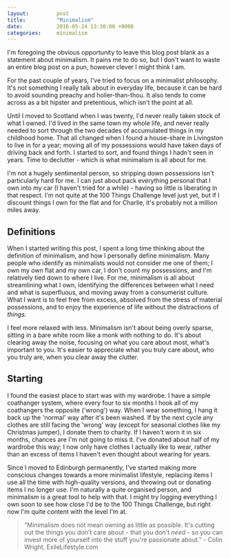 ```yaml
---
layout:         post
title:          "Minimalism"
date:           2016-05-24 13:30:00 +0000
categories:     minimalism
---
```


I'm foregoing the obvious opportunity to leave this blog post blank as a statement about minimalism. It pains me to do so, but I don't want to waste an entire blog post on a pun, however clever I might think I am.

<!-- Read More -->

For the past couple of years, I've tried to focus on a minimalist philosophy. It's not something I really talk about in everyday life, because it can be hard to avoid sounding preachy and holier-than-thou. It also tends to come across as a bit hipster and pretentious, which isn't the point at all.

Until I moved to Scotland when I was twenty, I'd never really taken stock of what I owned. I'd lived in the same town my whole life, and never really needed to sort through the two decades of accumulated things in my childhood home. That all changed when I found a house-share in Livingston to live in for a year; moving all of my possessions would have taken days of driving back and forth. I started to sort, and found things I hadn't seen in years. Time to declutter - which is what minimalism is all about for me.

I'm not a hugely sentimental person, so stripping down possessions isn't particularly hard for me. I can just about pack everything personal that I own into my car (I haven't tried for a while) - having so little is liberating in that respect. I'm not quite at the 100 Things Challenge level just yet, but if I discount things I own for the flat and for Charlie, it's probably not a million miles away.

## Definitions

When I started writing this post, I spent a long time thinking about the definition of minimalism, and how I personally define minimalism. Many people who identify as minimalists would not consider me one of them; I own my own flat and my own car, I don't count my possessions, and I'm relatively tied down to where I live. For me, minimalism is all about streamlining what I own, identifying the differences between what I need and what is superfluous, and moving away from a consumerist culture. What I want is to feel free from excess, absolved from the stress of material possessions, and to enjoy the experience of life without the distractions of *things*. 

I feel more relaxed with less. Minimalism isn't about being overly sparse, sitting in a bare white room like a monk with nothing to do. It's about clearing away the noise, focusing on what you care about most, what's important to you. It's easier to appreciate what you truly care about, who you truly are, when you clear away the clutter. 

## Starting

I found the easiest place to start was with my wardrobe. I have a simple coathanger system, where every four to six months I hook all of my coathangers the opposite ('wrong') way. When I wear something, I hang it back up the 'normal' way after it's been washed. If by the next cycle any clothes are still facing the 'wrong' way (except for seasonal clothes like my Christmas jumper), I donate them to charity. If I haven't worn it in six months, chances are I'm not going to miss it. I've donated about half of my wardrobe this way; I now only have clothes I actually like to wear, rather than an excess of items I haven't even thought about wearing for years.

Since I moved to Edinburgh permanently, I've started making more conscious changes towards a more minimalist lifestyle, replacing items I use all the time with high-quality versions, and throwing out or donating items I no longer use. I'm naturally a quite organised person, and minimalism is a great tool to help with that. I might try logging everything I own soon to see how close I'd be to the 100 Things Challenge, but right now I'm quite content with the level I'm at.

> "Minimalism does not mean owning as little as possible. It's cutting out the things you don't care about - that you don't *need* - so you can invest more of yourself into the stuff you're passionate about." - Colin Wright, ExileLifestyle.com